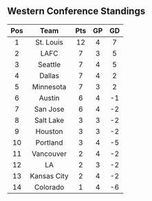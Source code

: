 ## Western Conference Standings
Pos|Team|Pts|GP|GD
:-:|:-:|:-:|:-:|:-:
1|St. Louis|12|4|7|
2|LAFC|7|3|5|
3|Seattle|7|4|5|
4|Dallas|7|4|2|
5|Minnesota|7|3|2|
6|Austin|6|4|-1|
7|San Jose|6|4|-2|
8|Salt Lake|3|3|-2|
9|Houston|3|3|-2|
10|Portland|3|4|-5|
11|Vancouver|2|4|-2|
12|LA|2|3|-2|
13|Kansas City|2|4|-2|
14|Colorado|1|4|-6|
